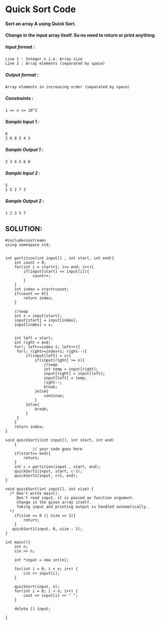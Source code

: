 # Quick Sort Code


#### Sort an array A using Quick Sort.

#### Change in the input array itself. So no need to return or print anything.

  

##### Input format :

```
Line 1 : Integer n i.e. Array size
Line 2 : Array elements (separated by space)

```

##### Output format :

```
Array elements in increasing order (separated by space)

```

##### Constraints :

```
1 <= n <= 10^3

```

##### Sample Input 1 :

```
6 
2 6 8 5 4 3

```

##### Sample Output 1 :

```
2 3 4 5 6 8

```

##### Sample Input 2 :

```
5
1 5 2 7 3

```

##### Sample Output 2 :

```
1 2 3 5 7 
```

## SOLUTION:

    #include<iostream>
    using namespace std;
    
    
    int partition(int input[] , int start, int end){
        int count = 0;
        for(int i = start+1; i<= end; i++){
            if(input[start] <= input[i]){
                count++;
            }
        }
        int index = start+count;
        if(count == 0){
            return index;
        }
        
        //swap
        int x = input[start];
        input[start] = input[index];  
        input[index] = x;
        
        
        int left = start;
        int right = end;
        for(; left<=index-1; left++){
         for(; right>=index+1; right--){
             if(input[left] < x){
                 if(input[right] >= x){
                     //swap
                     int temp = input[right];
                     input[right] = input[left];
                     input[left] = temp;
                     right--;
                     break;
                 }else{
                     continue;
                 }
             }else{
                 break;
             }
         }   
        }
        return index;
    }
    
    void quickSort1(int input[], int start, int end)
    	{
        		// your code goes here 
        if(start>= end){
            return;
        }
        int c = partition(input , start, end);
        quickSort1(input, start, c-1);
        quickSort1(input, c+1, end);
    }
    
    void quickSort(int input[], int size) {
      /* Don't write main().
         Don't read input, it is passed as function argument.
         Change in the given array itself.
         Taking input and printing output is handled automatically.
      */
        if(size == 0 || size == 1){
            return;
        }
       quickSort1(input, 0, size - 1);
    }
    
    int main(){
        int n;
        cin >> n;
      
        int *input = new int[n];
        
        for(int i = 0; i < n; i++) {
            cin >> input[i];
        }
        
        quickSort(input, n);
        for(int i = 0; i < n; i++) {
            cout << input[i] << " ";
        }
        
        delete [] input;
    
    }


